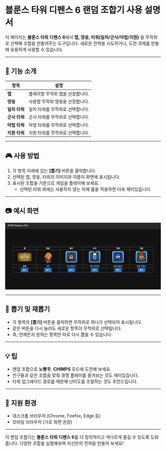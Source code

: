 # 블룬스 타워 디펜스 6 랜덤 조합기 사용 설명서

이 페이지는 **블룬스 타워 디펜스 6**에서 **맵, 영웅, 타워(일차/군사/마법/지원)** 을 무작위로 선택해 조합을 만들어주는 도구입니다. 새로운 전략을 시도하거나, 도전 과제를 만들 때 유용하게 사용할 수 있습니다.

---

## 🧩 기능 소개

| 항목          | 설명                             |
| ------------- | -------------------------------- |
| **맵**        | 플레이할 무작위 맵을 선정합니다. |
| **영웅**      | 사용할 무작위 영웅을 선정합니다. |
| **일차 타워** | 일차 타워를 무작위로 선택합니다. |
| **군사 타워** | 군사 타워를 무작위로 선택합니다. |
| **마법 타워** | 마법 타워를 무작위로 선택합니다. |
| **지원 타워** | 지원 타워를 무작위로 선택합니다. |

---

## 🎮 사용 방법

1. 각 항목 아래에 있는 **[뽑기]** 버튼을 클릭합니다.
2. 선택된 맵, 영웅, 타워의 이미지와 이름이 화면에 표시됩니다.
3. 표시된 조합을 기준으로 게임을 플레이해 보세요.
   - 선택된 타워 외에는 사용하지 않는 자체 룰을 적용하면 더욱 재미있습니다.

---

## 📷 예시 화면

![예시 화면](preview.png)

---

## 🔁 뽑기 및 재뽑기

- 각 항목의 **[뽑기]** 버튼을 클릭하면 무작위로 하나가 선택되어 표시됩니다.
- 같은 버튼을 다시 눌러도 새로운 항목이 무작위로 선택됩니다.
- 즉, 언제든지 원하는 항목만 따로 다시 뽑을 수 있습니다.

---

## 💡 팁

- 랜덤 조합으로 **노빵꾸**, **CHIMPS** 모드에 도전해 보세요.
- 친구들과 같은 조합을 맞춰 경쟁 플레이를 즐겨보는 것도 재미있습니다.
- 타워 업그레이드 경로를 제한해 난이도를 조절하는 것도 추천드립니다.

---

## 📱 지원 환경

- 데스크톱 브라우저 (Chrome, Firefox, Edge 등)
- 모바일 브라우저 (가로 화면 권장)

---

이 랜덤 조합기는 **블룬스 타워 디펜스 6**를 더 창의적이고 색다르게 즐길 수 있도록 도와줍니다. 다양한 조합을 실험해보며 자신만의 전략을 만들어 보세요!
